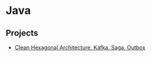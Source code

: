 # Java

## Projects

- [Clean Hexagonal Architecture, Kafka, Saga, Outbox](https://github.com/alicanli1995/clean-hexagonal-architecture-kafka-saga-outbox)
